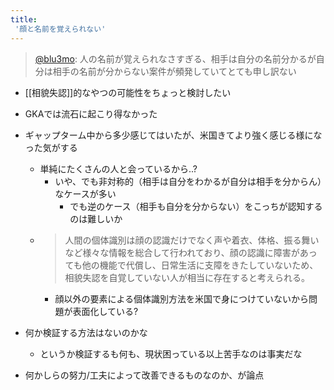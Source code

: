 ```yaml
---
title:
 '顔と名前を覚えられない'
---
```


> [@blu3mo](https://twitter.com/blu3mo/status/1566083916376702977): 人の名前が覚えられなさすぎる、相手は自分の名前分かるが自分は相手の名前が分からない案件が頻発していてとても申し訳ない
- [[相貌失認]]的なやつの可能性をちょっと検討したい

- GKAでは流石に起こり得なかった
- ギャップターム中から多少感じてはいたが、米国きてより強く感じる様になった気がする
    - 単純にたくさんの人と会っているから..?
        - いや、でも非対称的（相手は自分をわかるが自分は相手を分からん）なケースが多い
            - でも逆のケース（相手も自分を分からない）をこっちが認知するのは難しいか
    - > 人間の個体識別は顔の認識だけでなく声や着衣、体格、振る舞いなど様々な情報を総合して行われており、顔の認識に障害があっても他の機能で代償し、日常生活に支障をきたしていないため、相貌失認を自覚していない人が相当に存在すると考えられる。
        - 顔以外の要素による個体識別方法を米国で身につけていないから問題が表面化している?
- 何か検証する方法はないのかな
    - というか検証するも何も、現状困っている以上苦手なのは事実だな
- 何かしらの努力/工夫によって改善できるものなのか、が論点
